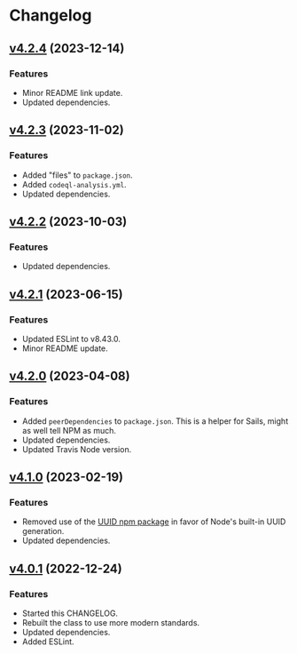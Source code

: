 # Changelog

## [v4.2.4](https://github.com/neonexus/fixted/compare/v4.2.3...v4.2.4) (2023-12-14)

### Features

* Minor README link update.
* Updated dependencies.

## [v4.2.3](https://github.com/neonexus/fixted/compare/v4.2.2...v4.2.3) (2023-11-02)

### Features

* Added "files" to `package.json`.
* Added `codeql-analysis.yml`.
* Updated dependencies.

## [v4.2.2](https://github.com/neonexus/fixted/compare/v4.2.1...v4.2.2) (2023-10-03)

### Features

* Updated dependencies.

## [v4.2.1](https://github.com/neonexus/fixted/compare/v4.2.0...v4.2.1) (2023-06-15)

### Features

* Updated ESLint to v8.43.0.
* Minor README update.

## [v4.2.0](https://github.com/neonexus/fixted/compare/v4.1.0...v4.2.0) (2023-04-08)

### Features

* Added `peerDependencies` to `package.json`. This is a helper for Sails, might as well tell NPM as much.
* Updated dependencies.
* Updated Travis Node version.

## [v4.1.0](https://github.com/neonexus/fixted/compare/v4.0.1...v4.1.0) (2023-02-19)

### Features

* Removed use of the [UUID npm package](https://www.npmjs.com/package/uuid) in favor of Node's built-in UUID generation.
* Updated dependencies.

## [v4.0.1](https://github.com/neonexus/fixted/compare/v3.0.4...v4.0.1) (2022-12-24)

### Features

* Started this CHANGELOG.
* Rebuilt the class to use more modern standards.
* Updated dependencies.
* Added ESLint.
